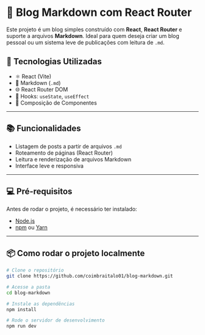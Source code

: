 # 📝 Blog Markdown com React Router

Este projeto é um blog simples construído com **React**, **React Router** e suporte a arquivos **Markdown**. Ideal para quem deseja criar um blog pessoal ou um sistema leve de publicações com leitura de `.md`.

## 🚀 Tecnologias Utilizadas

- ⚛️ React (Vite)
- 📄 Markdown (`.md`)
- 🌐 React Router DOM
- 🧠 Hooks: `useState`, `useEffect`
- 🧩 Composição de Componentes

---

## 📚 Funcionalidades

- Listagem de posts a partir de arquivos `.md`
- Roteamento de páginas (React Router)
- Leitura e renderização de arquivos Markdown
- Interface leve e responsiva

---

## 💻 Pré-requisitos

Antes de rodar o projeto, é necessário ter instalado:

- [Node.js](https://nodejs.org/)
- [npm](https://www.npmjs.com/) ou [Yarn](https://yarnpkg.com/)

---

## 📦 Como rodar o projeto localmente

```bash
# Clone o repositório
git clone https://github.com/coimbraitalo01/blog-markdown.git

# Acesse a pasta
cd blog-markdown

# Instale as dependências
npm install

# Rode o servidor de desenvolvimento
npm run dev
